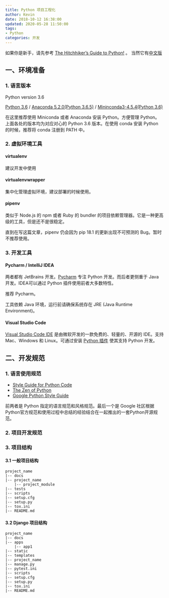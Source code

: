 ```yaml
---
title: Python 项目工程化
author: Kevin
date: 2018-10-12 16:38:00
updated: 2020-05-28 11:50:00
tags:
- Python
categories: 开发
---
```


如果你是新手，请先参考 [The Hitchhiker’s Guide to Python!](https://docs.python-guide.org/) 。
当然它有[中文版](https://pythonguidecn.readthedocs.io/zh/latest/) 

<!-- more -->

## 一、环境准备

### 1. 语言版本

Python version 3.6

[Python 3.6](https://www.python.org/downloads/release/python-366/) / [Anaconda 5.2.0(Python 3.6.5)](https://repo.anaconda.com/archive/) / [Mininconda3-4.5.4(Python 3.6)](https://repo.continuum.io/miniconda/)

在这里推荐使用 Miniconda 或者 Anaconda 安装 Python。方便管理 Python。上面各处的版本均为对应对心的 Python 3.6 版本。在使用 conda 安装 Python 的时候，推荐将 conda 注册到 PATH 中。

### 2. 虚拟环境工具

#### virtualenv

建议开发中使用

#### virtualenvwrapper

集中化管理虚拟环境，建议部署的时候使用。

#### pipenv

类似于 Node.js 的 npm 或者 Ruby 的 bundler 的项目依赖管理器。它是一种更高级的工具，但是还不是很稳定。

直到在写这篇文章，pipenv 仍会因为 pip 18.1 的更新出现不可预测的 Bug。暂时不推荐使用。

### 3. 开发工具

#### Pycharm / IntelliJ IDEA

两者都有 JetBrains 开发。[Pycharm](http://www.jetbrains.com/pycharm/) 专注 Python 开发。而后者更侧重于 Java 开发。IDEA可以通过 Python 插件使用前者大多数特性。

推荐 Pycharm。

工具依赖 Java 环境，运行前请确保系统存在 JRE (Java Runtime Environment)。

#### Visual Studio Code

[Visual Studio Code IDE](https://code.visualstudio.com/) 是由微软开发的一款免费的、轻量的、开源的 IDE。支持 Mac、Windows 和 Linux。可通过安装 [Python 插件](https://marketplace.visualstudio.com/items?itemName=ms-python.python) 使其支持 Python 开发。

## 二、开发规范

### 1. 语言使用规范

- [Style Guide for Python Code](https://www.python.org/dev/peps/pep-0008/)
- [The Zen of Python](https://www.python.org/dev/peps/pep-0020/)
- [Google Python Style Guide](https://github.com/google/styleguide/blob/gh-pages/pyguide.md) 

前两者是 Python 指定的语言规范和风格规范。最后一个是 Google 社区根据Python官方规范和使用过程中总结的经验结合在一起推出的一套Python开源规范。

### 2. 项目开发规范

### 3. 项目结构

#### 3.1 一般项目结构

```
project_name
|-- docs
|-- project_name
    |-- project_module
|-- tests
|-- scripts
|-- setup.cfg
|-- setup.py
|-- tox.ini
|-- README.md
```

#### 3.2 Django 项目结构

```
project_name
|-- docs
|-- apps
    |-- app1
|-- static
|-- templates
|-- project_name
|-- manage.py
|-- pytest.ini
|-- scripts
|-- setup.cfg
|-- setup.py
|-- tox.ini
|-- README.md
```

